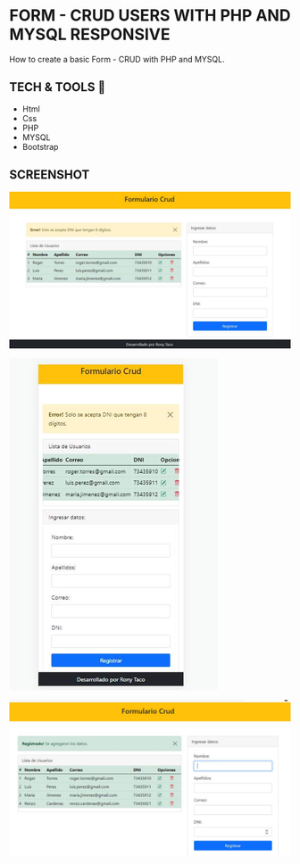 # FORM - CRUD USERS WITH PHP AND MYSQL RESPONSIVE

How to create a basic Form - CRUD with PHP and MYSQL.

## TECH & TOOLS :wrench:

* Html
* Css
* PHP
* MYSQL
* Bootstrap

## SCREENSHOT

![](assets/screenshot1.jpg)

![](assets/screenshot2.jpg)

![](assets/screenshot3.jpg)